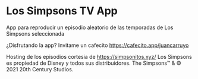 # Los Simpsons TV App
App para reproducir un episodio aleatorio de las temporadas de Los Simpsons seleccionada

¿Disfrutando la app? Invitame un cafecito https://cafecito.app/juancarruyo


Hosting de los episodios cortesia de https://simpsonitos.xyz/
Los Simpsons es propiedad de Disney y todos sus distribuidores.
The Simpsons™ & © 2021 20th Century Studios.

